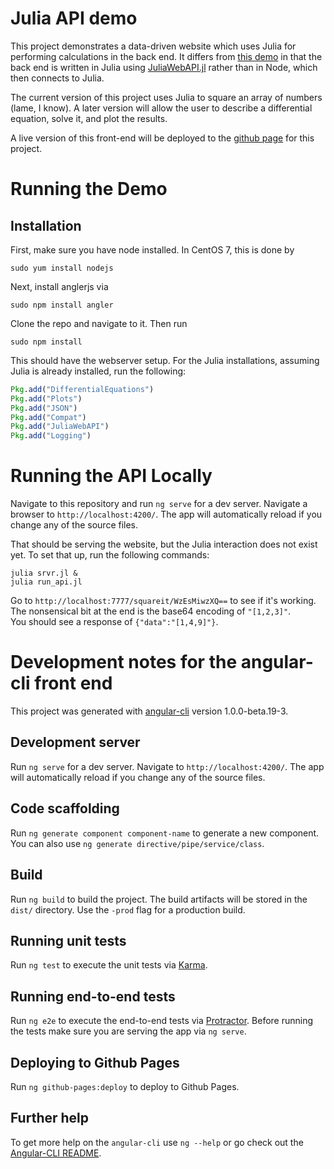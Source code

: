 # Julia API demo

This project demonstrates a data-driven website which uses Julia for performing calculations in the back end.  It differs from [this demo](https://github.com/amellnik/Julia-Node-stack-demo) in that the back end is written in Julia using [JuliaWebAPI.jl](https://github.com/JuliaWeb/JuliaWebAPI.jl) rather than in Node, which then connects to Julia.  

The current version of this project uses Julia to square an array of numbers (lame, I know).  A later version will allow the user to describe a differential equation, solve it, and plot the results.  

A live version of this front-end will be deployed to the [github page](https://amellnik.github.io/JuliaAPIDemo/) for this project.  

# Running the Demo

## Installation

First, make sure you have node installed. In CentOS 7, this is done by

```
sudo yum install nodejs
```

Next, install anglerjs via

```
sudo npm install angler
```

Clone the repo and navigate to it. Then run

```
sudo npm install
```

This should have the webserver setup. For the Julia installations, assuming
Julia is already installed, run the following:

```julia
Pkg.add("DifferentialEquations")
Pkg.add("Plots")
Pkg.add("JSON")
Pkg.add("Compat")
Pkg.add("JuliaWebAPI")
Pkg.add("Logging")
```

# Running the API Locally

Navigate to this repository and run `ng serve` for a dev server.
Navigate a browser to `http://localhost:4200/`.
The app will automatically reload if you change any of the source files.

That should be serving the website, but the Julia interaction does not exist
yet. To set that up, run the following commands:

```
julia srvr.jl &
julia run_api.jl
```

Go to `http://localhost:7777/squareit/WzEsMiwzXQ==` to see if it's working.  
The nonsensical bit at the end is the base64 encoding of `"[1,2,3]"`.  
You should see a response of `{"data":"[1,4,9]"}`.  

# Development notes for the angular-cli front end

This project was generated with [angular-cli](https://github.com/angular/angular-cli) version 1.0.0-beta.19-3.

## Development server
Run `ng serve` for a dev server. Navigate to `http://localhost:4200/`. The app will automatically reload if you change any of the source files.

## Code scaffolding

Run `ng generate component component-name` to generate a new component. You can also use `ng generate directive/pipe/service/class`.

## Build

Run `ng build` to build the project. The build artifacts will be stored in the `dist/` directory. Use the `-prod` flag for a production build.

## Running unit tests

Run `ng test` to execute the unit tests via [Karma](https://karma-runner.github.io).

## Running end-to-end tests

Run `ng e2e` to execute the end-to-end tests via [Protractor](http://www.protractortest.org/).
Before running the tests make sure you are serving the app via `ng serve`.

## Deploying to Github Pages

Run `ng github-pages:deploy` to deploy to Github Pages.

## Further help

To get more help on the `angular-cli` use `ng --help` or go check out the [Angular-CLI README](https://github.com/angular/angular-cli/blob/master/README.md).
